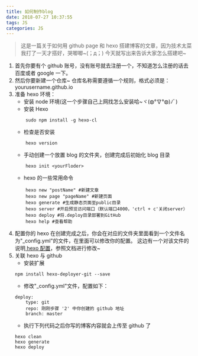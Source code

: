 ```yaml
---
title: 如何制作blog
date: 2018-07-27 10:37:55
tags: JS
categories: JS
---
```


> 这是一篇关于如何用 github page 和 hexo 搭建博客的文章，因为技术太菜我打了一天才搭好，哭唧唧~(；д；) 今天就写出来告诉大家怎么搭建吧~ 

<!-- more -->

1. 首先你要有个 github 账号，没有账号就去注册一个，不知道怎么注册的话去百度或者 google 一下。
2. 然后你要新建一个仓库~ 仓库名称需要遵循一个规则，格式必须是：yourusername.github.io
3. 准备 hexo 环境：
    * 安装 node 环境(这一个步骤自己上网找怎么安装哈~ヾ(◍°∇°◍)ﾉﾞ)
    * 安装 Hexo 
    ```
        sudo npm install -g hexo-cl
    ```
    * 检查是否安装 
    ```
        hexo version
    ```
    * 手动创建一个放置 blog 的文件夹，创建完成后初始化 blog 目录
    ```
        hexo init <yourFloder>
    ```
    * hexo 的一些常用命令
    ```
        hexo new "postName" #新建文章
        hexo new page "pageName" #新建页面
        hexo generate #生成静态页面至public目录
        hexo server #开启预览访问端口（默认端口4000，'ctrl + c'关闭server）
        hexo deploy #将.deploy目录部署到GitHub
        hexo help #查看帮助
    ```
4. 配置你的 hexo
   在创建完成之后，你会在对应的文件夹里面看到一个文件名为"_config.yml"的文件，在里面可以修改你的配置。
   这边有一个对该文件的说明[ hexo 配置](https://hexo.io/zh-cn/docs/configuration.html)，参照文档进行修改~
5. 关联 hexo 与 github
   * 安装扩展
    ```
    npm install hexo-deployer-git --save
    ```
    * 修改"_config.yml"文件，配置如下：
    ```
    deploy:
        type: git
        repo: 刚刚步骤 '2' 中你创建的 github 地址
        branch: master
    ```
    * 执行下列代码之后你写的博客内容就会上传至 github 了
    ```
    hexo clean 
    hexo generate
    hexo deploy
    ```

